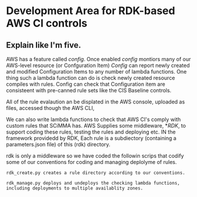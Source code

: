 # Development Area for RDK-based AWS CI controls

## Explain like I'm five.
AWS has a feature called *config*.  Once enabled *config* montiors many of our AWS-level resource (or Confguration Item)
*Config* can report newly created and modified Configuration Items  to any number of lambda functions. One thing
such a lambda function can do is check newly created resource  compiles with  rules. Config can check that Configuration
item are consisteent with   pre-canned rule sets like the CIS Baseline controls.

All of the rule evalaution an be displated in the AWS console, uploaded as files, accessed though the AWS CLI, 

We can also write lambda functions to check that AWS CI's comply with custom rules that SCiMMA has.  AWS Supplies some
middleware, **RDK*,  to support coding these rules, testing the rules and deploying etc. IN the framework providedd by
RDK, Each rule is a subdiectory (containing a parameters.json file) of this (rdk) directory.

rdk is only a middleware so we have coded the followin scrips that codify some of our conventions for coding and
managing deplolyme of rules.

```
rdk_create.py creates a rule directory according to our conventions.
```

```
rdk_manage.py deploys and undeploys the checking lambda functions, including deployments to multiple availablity zones.
```



